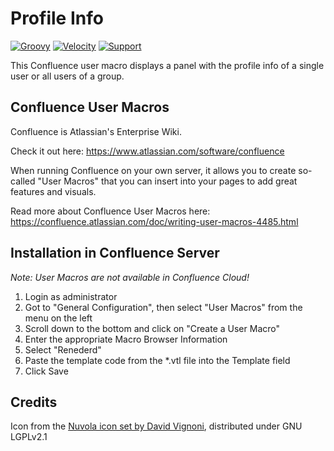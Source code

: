<h1><img src="https://github.com/glewe/confluence-user-macros/raw/master/src/profile-info/vcard.png?raw=true" align="left" alt=""/>Profile Info</h1>

[![Groovy](https://img.shields.io/badge/Language-Groovy-informational.svg)](https://groovy-lang.org/)
[![Velocity](https://img.shields.io/badge/Language-Velocity-informational.svg)](https://velocity.apache.org/)
[![Support](https://img.shields.io/badge/Supported-yes-009900.svg)](https://github.com/glewe/confluence-user-macros/issues)

This Confluence user macro displays a panel with the profile info of a single user or all users of a group.

## Confluence User Macros
Confluence is Atlassian's Enterprise Wiki.

Check it out here: https://www.atlassian.com/software/confluence

When running Confluence on your own server, it allows you to create so-called "User Macros" that you can insert into your pages to add great features and visuals.

Read more about Confluence User Macros here:
https://confluence.atlassian.com/doc/writing-user-macros-4485.html

## Installation in Confluence Server
_Note: User Macros are not available in Confluence Cloud!_

1. Login as administrator
1. Got to "General Configuration", then select "User Macros" from the menu on the left
1. Scroll down to the bottom and click on "Create a User Macro"
1. Enter the appropriate Macro Browser Information
1. Select "Renederd"
1. Paste the template code from the *.vtl file into the Template field
1. Click Save
 
## Credits
Icon from the [Nuvola icon set by David Vignoni](http://www.icon-king.com/projects/nuvola/), distributed under GNU LGPLv2.1
